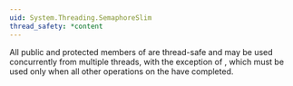 ```yaml
---
uid: System.Threading.SemaphoreSlim
thread_safety: *content
---
```


All public and protected members of <xref href="System.Threading.SemaphoreSlim"></xref> are thread-safe and may be used concurrently from multiple threads, with the exception of <xref href="System.Threading.SemaphoreSlim.Dispose"></xref>, which must be used only when all other operations on the <xref href="System.Threading.SemaphoreSlim"></xref> have completed.


